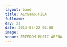 ```yaml
---
layout: band
title: ALY&amp;FILA
fullname: 
day: 21
date: 2013-07-22 01:00
image: 
venue: FREEDOM MUSIC ARENA
---
```



